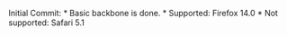 Initial Commit:
	* Basic backbone is done.
	* Supported: Firefox 14.0 
	* Not supported: Safari 5.1

